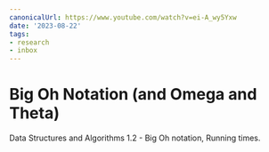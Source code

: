 ```yaml
---
canonicalUrl: https://www.youtube.com/watch?v=ei-A_wy5Yxw
date: '2023-08-22'
tags:
- research
- inbox
---
```


# Big Oh Notation (and Omega and Theta)

Data Structures and Algorithms 1.2 - Big Oh notation, Running times.